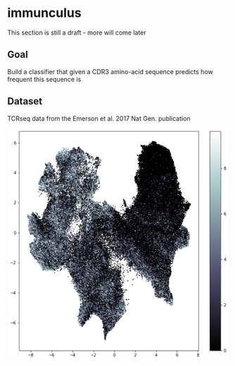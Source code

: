 # immunculus
This section is still a draft - more will come later

## Goal
Build a classifier that given a CDR3 amino-acid sequence predicts how frequent this sequence is

## Dataset

TCRseq data from the Emerson et al. 2017 Nat Gen. publication

![](imgs/coverimage.png)
